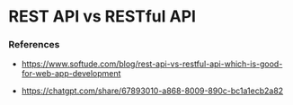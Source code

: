 # REST API vs RESTful API

### References
- https://www.softude.com/blog/rest-api-vs-restful-api-which-is-good-for-web-app-development

- https://chatgpt.com/share/67893010-a868-8009-890c-bc1a1ecb2a82
